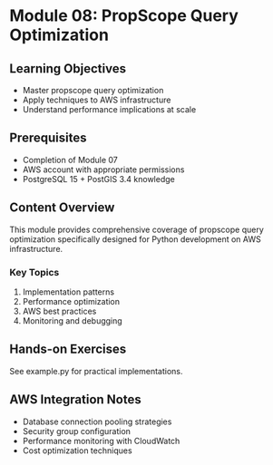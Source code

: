 # Module 08: PropScope Query Optimization

## Learning Objectives
- Master propscope query optimization
- Apply techniques to AWS infrastructure
- Understand performance implications at scale

## Prerequisites
- Completion of Module 07
- AWS account with appropriate permissions
- PostgreSQL 15 + PostGIS 3.4 knowledge

## Content Overview
This module provides comprehensive coverage of propscope query optimization specifically designed for Python development on AWS infrastructure.

### Key Topics
1. Implementation patterns
2. Performance optimization
3. AWS best practices
4. Monitoring and debugging

## Hands-on Exercises
See example.py for practical implementations.

## AWS Integration Notes
- Database connection pooling strategies
- Security group configuration
- Performance monitoring with CloudWatch
- Cost optimization techniques
